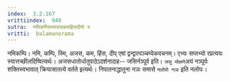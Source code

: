 ```yaml
---
index:  3.2.167
vrittiindex:  949
sutra:  नमिकम्पिरम्यजसकमहिसदीपो रः
vritti:  balamanorama 
---
```


नमिकम्पि। नमि, कम्पि, स्मि, अजस, कम, हिंस, दीप् एषां द्वन्द्वात्पञ्चम्येकवचनम्। एभ्यः सप्तभ्यो रप्रत्ययः स्यात्तच्छीलदिष्वित्यर्थः। अजसधातोर्धातुपाठेऽदर्शनादाह-- जसिर्नञ्पूर्व इति। `जसु मोक्षणे`अयं नञ्पूर्वः शक्तिस्वभावात् क्रियासातत्ये वर्तते इत्यर्थः। निपातनाद्धातुना नञः समासे `नलोपो नञः` इति नलोपः। 

